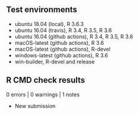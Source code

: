 ## Test environments

* ubuntu 18.04 (local), R 3.6.3
* ubuntu 16.04 (travis), R 3.4, R 3.5, R 3.6
* ubuntu 16.04 (github actions), R 3.4, R 3.5, R 3.6
* macOS-latest (github actions), R 3.6
* macOS-latest (github actions), R-devel
* windows-latest (github actions), R 3.6
* win-builder, R-devel and release

## R CMD check results

0 errors | 0 warnings | 1 notes

* New submission
